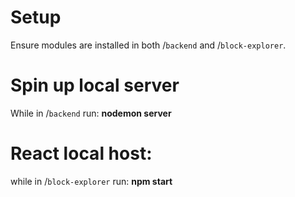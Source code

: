 # Setup

Ensure modules are installed in both /`backend` and /`block-explorer`.

# Spin up local server

While in /`backend` run: **nodemon server**

# React local host:
while in /`block-explorer` run: **npm start**






